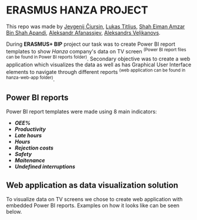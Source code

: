 # ERASMUS HANZA PROJECT
This repo was made by <u>Jevgenij Čiursin</u>, <u>Lukas Titlius</u>, <u>Shah Eiman Amzar Bin Shah Apandi</u>, <u>Aleksandr Afanassjev</u>, <u>Aleksandrs Veļikanovs</u>.

During **ERASMUS+ BIP** project our task was to create Power BI report templates to show _Hanza_ company's data on TV screen <sup>(Power BI report files can be found in Power BI reports folder)</sup>. Secondary objective was to create a web application which visualizes the data as well as has Graphical User Interface elements to navigate through different reports <sup>(web application can be found in hanza-web-app folder)</sup>.

## Power BI reports
Power BI report templates were made using 8 main indicators:
- ***OEE%***
- ***Productivity***
- ***Late hours***
- ***Hours***
- ***Rejection costs***
- ***Safety***
- ***Maitenance***
- ***Undefined interruptions***

## Web application as data visualization solution
To visualize data on TV screens we chose to create web application with embedded Power BI reports. Examples on how it looks like can be seen below.